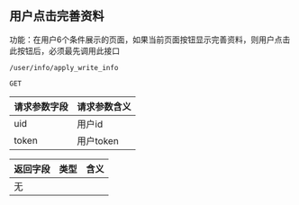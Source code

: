 
## 用户点击完善资料

功能：在用户6个条件展示的页面，如果当前页面按钮显示完善资料，则用户点击此按钮后，必须最先调用此接口

~~~
/user/info/apply_write_info
~~~
~~~
GET
~~~

| 请求参数字段        | 请求参数含义  |
| -------- |:------|
|uid|  用户id|
|token|  用户token|


| 返回字段        | 类型 |含义  |
| -------- |:------|:------|
| 无     |  |  |

